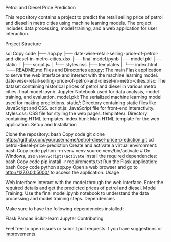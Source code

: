 Petrol and Diesel Price Prediction

This repository contains a project to predict the retail selling price of petrol and diesel in metro cities using machine learning models. The project includes data processing, model training, and a web application for user interaction.

Project Structure

sql
Copy code
├── app.py
├── date-wise-retail-selling-price-of-petrol-and-diesel-in-metro-cities.xlsx
├── final model.ipynb
├── model.pkl
├── static
│   ├── script.js
│   └── styles.css
├── templates
│   └── index.html
└── README.md
Files and Directories
app.py: The main Flask application to serve the web interface and interact with the machine learning model.
date-wise-retail-selling-price-of-petrol-and-diesel-in-metro-cities.xlsx: The dataset containing historical prices of petrol and diesel in various metro cities.
final model.ipynb: Jupyter Notebook used for data analysis, model training, and evaluation.
model.pkl: The serialized machine learning model used for making predictions.
static/: Directory containing static files like JavaScript and CSS.
script.js: JavaScript file for front-end interactivity.
styles.css: CSS file for styling the web pages.
templates/: Directory containing HTML templates.
index.html: Main HTML template for the web application.
Setup and Installation

Clone the repository:
bash
Copy code
git clone https://github.com/yourusername/petrol-diesel-price-prediction.git
cd petrol-diesel-price-prediction
Create and activate a virtual environment:
bash
Copy code
python -m venv venv
source venv/bin/activate   # On Windows, use `venv\Scripts\activate`
Install the required dependencies:
bash
Copy code
pip install -r requirements.txt
Run the Flask application:
bash
Copy code
python app.py
Open a web browser and go to http://127.0.0.1:5000/ to access the application.
Usage

Web Interface: Interact with the model through the web interface. Enter the required details and get the predicted prices of petrol and diesel.
Model Training: Use the final model.ipynb notebook to understand the data processing and model training steps.
Dependencies

Make sure to have the following dependencies installed:

Flask
Pandas
Scikit-learn
Jupyter
Contributing

Feel free to open issues or submit pull requests if you have suggestions or improvements.
